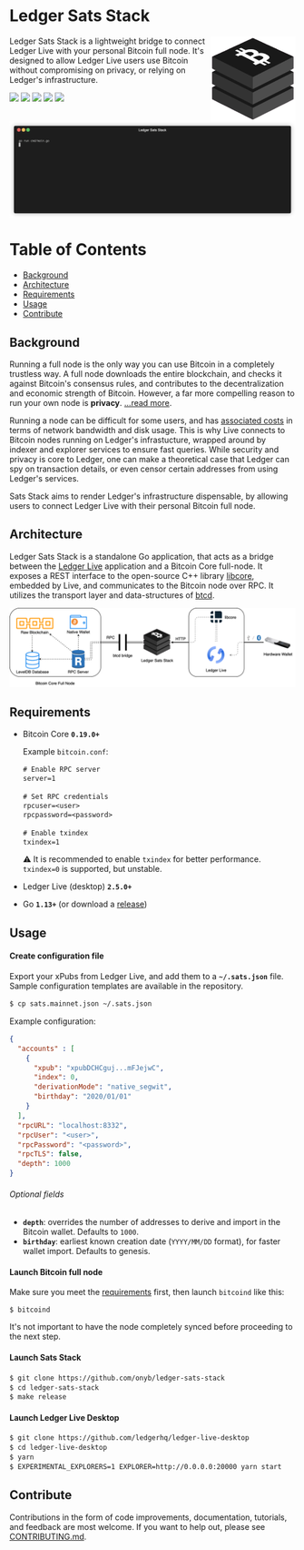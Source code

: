 # Ledger Sats Stack

<img src="/docs/logo.png" align="right" 
    alt="Legder Sats Stack logo by Anton Lovchikov" width="150">

</h1>

Ledger Sats Stack is a lightweight bridge to connect Ledger Live with your personal Bitcoin full node. It's designed to allow Ledger Live users use Bitcoin without compromising on privacy, or relying on Ledger's infrastructure.

<p>
  <img src="https://github.com/onyb/ledger-sats-stack/workflows/Build/badge.svg" />
  <img src="https://github.com/onyb/ledger-sats-stack/workflows/reviewdog/badge.svg" />
  <img src="https://github.com/onyb/ledger-sats-stack/workflows/Integration%20tests/badge.svg" />
  <img src="https://github.com/onyb/ledger-sats-stack/workflows/Regression%20tests/badge.svg" />
  <img src="https://img.shields.io/badge/Go-%3E%3D1.13-orange.svg" />
</p>


<img src="docs/txindex_enabled.gif" align="center" />


# Table of Contents

- [Background](#background)
- [Architecture](#architecture)
- [Requirements](#requirements)
- [Usage](#usage)
- [Contribute](#contribute)

## Background

Running a full node is the only way you can use Bitcoin in a completely trustless way. A full node downloads the entire blockchain, and checks it against Bitcoin's consensus rules, and contributes to the decentralization and economic strength of Bitcoin. However, a far more compelling reason to run your own node is **privacy**. [...read more](https://en.bitcoin.it/wiki/Full_node).

Running a node can be difficult for some users, and has [associated costs](https://bitcoin.org/en/full-node#costs-and-warnings) in terms of network bandwidth and disk usage. This is why Live connects to Bitcoin nodes running on Ledger's infrastucture, wrapped around by indexer and explorer services to ensure fast queries. While security and privacy is core to Ledger, one can make a theoretical case that Ledger can spy on transaction details, or even censor certain addresses from using Ledger's services.

Sats Stack aims to render Ledger's infrastructure dispensable, by allowing users to connect Ledger Live with their personal Bitcoin full node.


## Architecture

Ledger Sats Stack is a standalone Go application, that acts as a bridge between the [Ledger Live](http://ledger.com/live) application and a Bitcoin Core full-node. It exposes a REST interface to the open-source C++ library [libcore](https://github.com/LedgerHQ/lib-ledger-core), embedded by Live, and communicates to the Bitcoin node over RPC. It utilizes the transport layer and data-structures of [btcd](https://github.com/btcsuite/btcd).

<p align="center">
  <img src="/docs/architecture.png"/>
</p>

## Requirements

- Bitcoin Core **`0.19.0+`**

  Example `bitcoin.conf`:
  ```
  # Enable RPC server
  server=1
    
  # Set RPC credentials
  rpcuser=<user>
  rpcpassword=<password>
    
  # Enable txindex
  txindex=1
  ```
  ⚠️ It is recommended to enable `txindex` for better performance. `txindex=0` is supported, but unstable.

- Ledger Live (desktop) **`2.5.0+`**
- Go **`1.13+`** (or download a [release](https://github.com/onyb/ledger-sats-stack/releases))

## Usage

#### Create configuration file

Export your xPubs from Ledger Live, and add them to a **`~/.sats.json`** file.
Sample configuration templates are available in the repository.

```sh
$ cp sats.mainnet.json ~/.sats.json
```

Example configuration:

```json
{
  "accounts" : [
    {
      "xpub": "xpubDCHCguj...mFJejwC",
      "index": 0,
      "derivationMode": "native_segwit",
      "birthday": "2020/01/01"
    }
  ],
  "rpcURL": "localhost:8332",
  "rpcUser": "<user>",
  "rpcPassword": "<password>",
  "rpcTLS": false,
  "depth": 1000
}
```

###### Optional fields
- **`depth`**: overrides the number of addresses to derive and import in the Bitcoin wallet. Defaults to `1000`.
- **`birthday`**: earliest known creation date (`YYYY/MM/DD` format), for faster wallet import. Defaults to genesis.

#### Launch Bitcoin full node

Make sure you meet the [requirements](#requirements) first, then launch `bitcoind` like this:

```
$ bitcoind
```

It's not important to have the node completely synced before proceeding to the next step.

#### Launch Sats Stack

```sh
$ git clone https://github.com/onyb/ledger-sats-stack
$ cd ledger-sats-stack
$ make release
```

#### Launch Ledger Live Desktop

```sh
$ git clone https://github.com/ledgerhq/ledger-live-desktop
$ cd ledger-live-desktop
$ yarn
$ EXPERIMENTAL_EXPLORERS=1 EXPLORER=http://0.0.0.0:20000 yarn start
```

## Contribute

Contributions in the form of code improvements, documentation, tutorials, and feedback are most welcome. If you want to help out, please see [CONTRIBUTING.md](/).
